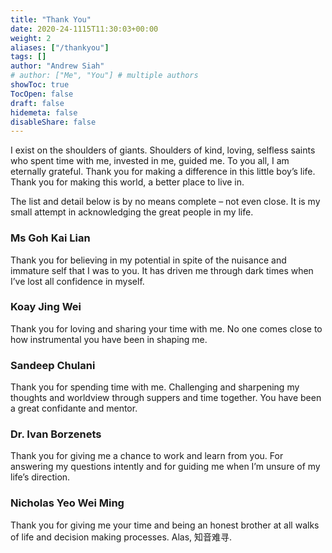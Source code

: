 ```yaml
---
title: "Thank You"
date: 2020-24-1115T11:30:03+00:00
weight: 2
aliases: ["/thankyou"]
tags: []
author: "Andrew Siah"
# author: ["Me", "You"] # multiple authors
showToc: true
TocOpen: false
draft: false
hidemeta: false
disableShare: false
---
```


I exist on the shoulders of giants. Shoulders of kind, loving, selfless saints who spent time with me, invested in me, guided me. To you all, I am eternally grateful. Thank you for making a difference in this little boy’s life. Thank you for making this world, a better place to live in.

The list and detail below is by no means complete – not even close. It is my small attempt in acknowledging the great people in my life. 

### Ms Goh Kai Lian
Thank you for believing in my potential in spite of the nuisance and immature self that I was to you. It has driven me through dark times when I’ve lost all confidence in myself.

### Koay Jing Wei
Thank you for loving and sharing your time with me. No one comes close to how instrumental you have been in shaping me.

### Sandeep Chulani
Thank you for spending time with me. Challenging and sharpening my thoughts and worldview through suppers and time together. You have been a great confidante and mentor. 

### Dr. Ivan Borzenets
Thank you for giving me a chance to work and learn from you. For answering my questions intently and for guiding me when I’m unsure of my life’s direction. 

### Nicholas Yeo Wei Ming
Thank you for giving me your time and being an honest brother at all walks of life and decision making processes. Alas, 知音难寻.

